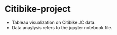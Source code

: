 # Citibike-project

* Tableau visualization on Citibike JC data.
* Data anaylysis refers to the jupyter notebook file.